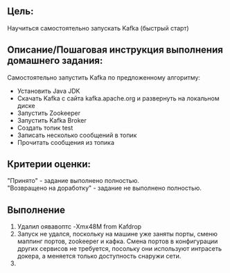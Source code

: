 ## Цель:
Научиться самостоятельно запускать Kafka (быстрый старт)


## Описание/Пошаговая инструкция выполнения домашнего задания:
Самостоятельно запустить Kafka по предложенному алгоритму:

* Установить Java JDK
* Скачать Kafka с сайта kafka.apache.org и развернуть на локальном диске
* Запустить Zookeeper
* Запустить Kafka Broker
* Создать топик test
* Записать несколько сообщений в топик
* Прочитать сообщения из топика

## Критерии оценки:
"Принято" - задание выполнено полностью. <br>
"Возвращено на доработку" - задание не выполнено полностью.

## Выполнение
1. Удалил оявавоптс -Xmx48M from Kafdrop
2. Запуск не удался, поскольку на машине уже заняты порты, сменю маппинг портов, 
zookeeper и кафка. Смена портов в конфигурации других сервисов не требуется, посольку они используют интрасеть докера, а меняется только доступность снаружи сети.
3. 

